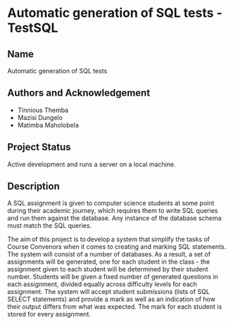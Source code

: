 # Automatic generation of SQL tests - TestSQL
## Name
Automatic generation of SQL tests
## Authors and Acknowledgement
* Tinnious Themba
* Mazisi Dungelo
* Matimba Maholobela
## Project Status
Active development and runs a server on a local machine.
## Description
A SQL assignment is given to computer science students at some point during their academic journey, which requires them to write SQL queries and run them against the database. Any instance of the database schema must match the SQL queries. 

The aim of this project is to develop a system that simplify the tasks of Course Convenors when it comes to creating and marking SQL statements. The system will consist of a number of databases. As a result, a set of assignments will be generated, one for each student in the class - the assignment given to each student will be determined by their student number. Students will be given a fixed number of generated questions in each assignment, divided equally across difficulty levels for each assignment. The system will accept student submissions (lists of SQL SELECT statements) and provide a mark as well as an indication of how their output differs from what was expected. The mark for each student is stored for every assignment. 
